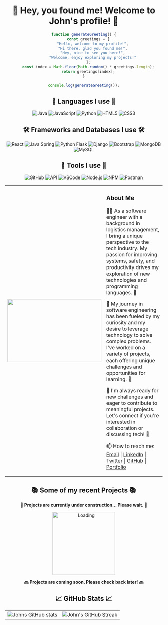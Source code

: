 <div align="center">

# 👋 Hey, you found me! Welcome to John's profile! 👋


```javascript
function generateGreeting() {
    const greetings = [
        "Hello, welcome to my profile!",
        "Hi there, glad you found me!",
        "Hey, nice to see you here!",
        "Welcome, enjoy exploring my projects!"
    ];
    const index = Math.floor(Math.random() * greetings.length);
    return greetings[index];
}

console.log(generateGreeting());
```

</div>

<div align="center">

## 🚀 Languages I use 🚀
![Java](https://img.shields.io/badge/Java-007396?style=for-the-badge&logo=java&logoColor=white)
![JavaScript](https://img.shields.io/badge/JavaScript-F7DF1E?style=for-the-badge&logo=javascript&logoColor=black)
![Python](https://img.shields.io/badge/Python-3776AB?style=for-the-badge&logo=python&logoColor=white)
![HTML5](https://img.shields.io/badge/HTML5-E34F26?style=for-the-badge&logo=html5&logoColor=white)
![CSS3](https://img.shields.io/badge/CSS3-1572B6?style=for-the-badge&logo=css3&logoColor=white)
</div>



<div align="center">

## 🛠️ Frameworks and Databases I use 🛠️
![React](https://img.shields.io/badge/React-61DAFB?style=for-the-badge&logo=react&logoColor=black)
![Java Spring](https://img.shields.io/badge/Spring-6DB33F?style=for-the-badge&logo=spring&logoColor=white)
![Python Flask](https://img.shields.io/badge/Flask-000000?style=for-the-badge&logo=flask&logoColor=white)
![Django](https://img.shields.io/badge/Django-092E20?style=for-the-badge&logo=django&logoColor=white)
![Bootstrap](https://img.shields.io/badge/Bootstrap-7952B3?style=for-the-badge&logo=bootstrap&logoColor=white)
![MongoDB](https://img.shields.io/badge/MongoDB-47A248?style=for-the-badge&logo=mongodb&logoColor=white)
![MySQL](https://img.shields.io/badge/MySQL-4479A1?style=for-the-badge&logo=mysql&logoColor=white)
</div>


<div align="center">

## 🧰 Tools I use 🧰
![GitHub](https://img.shields.io/badge/GitHub-181717?style=for-the-badge&logo=github&logoColor=white)
![API](https://img.shields.io/badge/API-000000?style=for-the-badge&logo=api&logoColor=white)
![VSCode](https://img.shields.io/badge/VSCode-007ACC?style=for-the-badge&logo=visual-studio-code&logoColor=white)
![Node.js](https://img.shields.io/badge/Node.js-339933?style=for-the-badge&logo=node.js&logoColor=white)
![NPM](https://img.shields.io/badge/NPM-CB3837?style=for-the-badge&logo=npm&logoColor=white)
![Postman](https://img.shields.io/badge/Postman-FF6C37?style=for-the-badge&logo=postman&logoColor=white)
</div>
<div align="center">

<table>
    <tr>
        <td>
            <img src="https://media.giphy.com/media/USV0ym3bVWQJJmNu3N/giphy.gif" width="300" height="200">
        </td>
        <td align="left" valign="top">

### About Me

👨‍💻 As a software engineer with a background in logistics management, I bring a unique perspective to the tech industry. My passion for improving systems, safety, and productivity drives my exploration of new technologies and programming languages. 🚀

🔭 My journey in software engineering has been fueled by my curiosity and my desire to leverage technology to solve complex problems. I've worked on a variety of projects, each offering unique challenges and opportunities for learning. 🧠

🌱 I'm always ready for new challenges and eager to contribute to meaningful projects. Let's connect if you're interested in collaboration or discussing tech! 🤝

📫 How to reach me:  
[Email](mailto:jcsandoval978@.com) | 
[LinkedIn](https://www.linkedin.com/in/1john-sandoval/) | 
[Twitter](https://twitter.com/yourusername) | 
[GitHub](https://github.com/yourusername) | 
[Portfolio](https://yourportfolio.com)
        </td>
    </tr>
</table>

</div>

<div align="center">

## 📚 Some of my recent Projects 📚
<!-- <p><a href="link-to-project">Project 1</a>: Brief description of the project.</p>
<p><a href="link-to-project">Project 2</a>: Brief description of the project.</p>
<p><a href="link-to-project">Project 3</a>: Brief description of the project.</p> -->

**🚧 Projects are currently under construction... Please wait. 🚧**

<img src="https://media.giphy.com/media/3oEjI6SIIHBdRxXI40/giphy.gif" alt="Loading" width="200" height="200">

**🔜 Projects are coming soon. Please check back later! 🔜**

</div>

<div align="center">

## 📈 GitHub Stats 📈
<table>
    <tr>
        <td>
            <img src="https://github-readme-stats.vercel.app/api?username=jsandoval1&show_icons=true&theme=radical" alt="Johns GitHub stats">
        </td>
        <td>
            <img src="https://github-readme-streak-stats.herokuapp.com/?user=jsandoval1&theme=vue-dark&hide_border=true" alt="John's GitHub Streak">
        </td>
    </tr>
</table>
</div>

